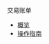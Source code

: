 <div class="sidebar_title"> 交易账单</div>

* [概览](charge/bill/overview)
* [操作指南](charge/bill/operate)










    
   
   
    
        
